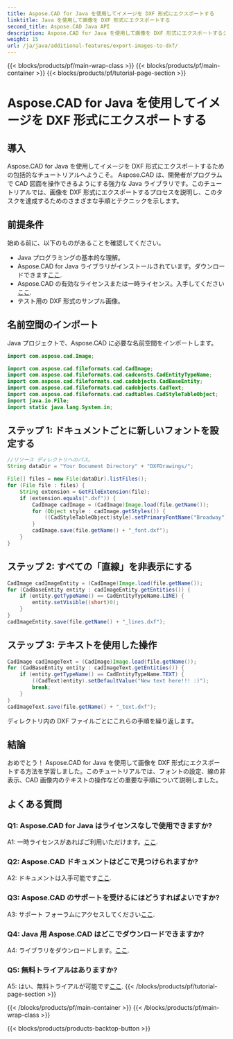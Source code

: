 ```yaml
---
title: Aspose.CAD for Java を使用してイメージを DXF 形式にエクスポートする
linktitle: Java を使用して画像を DXF 形式にエクスポートする
second_title: Aspose.CAD Java API
description: Aspose.CAD for Java を使用して画像を DXF 形式にエクスポートするシームレスなプロセスを確認してください。ステップバイステップガイド、よくある質問など。
weight: 15
url: /ja/java/additional-features/export-images-to-dxf/
---
```


{{< blocks/products/pf/main-wrap-class >}}
{{< blocks/products/pf/main-container >}}
{{< blocks/products/pf/tutorial-page-section >}}

# Aspose.CAD for Java を使用してイメージを DXF 形式にエクスポートする

## 導入

Aspose.CAD for Java を使用してイメージを DXF 形式にエクスポートするための包括的なチュートリアルへようこそ。 Aspose.CAD は、開発者がプログラムで CAD 図面を操作できるようにする強力な Java ライブラリです。このチュートリアルでは、画像を DXF 形式にエクスポートするプロセスを説明し、このタスクを達成するためのさまざまな手順とテクニックを示します。

## 前提条件

始める前に、以下のものがあることを確認してください。

- Java プログラミングの基本的な理解。
-  Aspose.CAD for Java ライブラリがインストールされています。ダウンロードできます[ここ](https://releases.aspose.com/cad/java/).
- Aspose.CAD の有効なライセンスまたは一時ライセンス。入手してください[ここ](https://purchase.aspose.com/temporary-license/).
- テスト用の DXF 形式のサンプル画像。

## 名前空間のインポート

Java プロジェクトで、Aspose.CAD に必要な名前空間をインポートします。

```java
import com.aspose.cad.Image;

import com.aspose.cad.fileformats.cad.CadImage;
import com.aspose.cad.fileformats.cad.cadconsts.CadEntityTypeName;
import com.aspose.cad.fileformats.cad.cadobjects.CadBaseEntity;
import com.aspose.cad.fileformats.cad.cadobjects.CadText;
import com.aspose.cad.fileformats.cad.cadtables.CadStyleTableObject;
import java.io.File;
import static java.lang.System.in;
```

## ステップ 1: ドキュメントごとに新しいフォントを設定する

```java
//リソース ディレクトリへのパス。
String dataDir = "Your Document Directory" + "DXFDrawings/";

File[] files = new File(dataDir).listFiles();
for (File file : files) {
    String extension = GetFileExtension(file);
    if (extension.equals(".dxf")) {
        CadImage cadImage = (CadImage)Image.load(file.getName());
        for (Object style : cadImage.getStyles()) {
            ((CadStyleTableObject)style).setPrimaryFontName("Broadway");
        }
        cadImage.save(file.getName() + "_font.dxf");
    }
}
```

## ステップ 2: すべての「直線」を非表示にする

```java
CadImage cadImageEntity = (CadImage)Image.load(file.getName());
for (CadBaseEntity entity : cadImageEntity.getEntities()) {
    if (entity.getTypeName() == CadEntityTypeName.LINE) {
        entity.setVisible((short)0);
    }
}
cadImageEntity.save(file.getName() + "_lines.dxf");
```

## ステップ 3: テキストを使用した操作

```java
CadImage cadImageText = (CadImage)Image.load(file.getName());
for (CadBaseEntity entity : cadImageText.getEntities()) {
    if (entity.getTypeName() == CadEntityTypeName.TEXT) {
        ((CadText)entity).setDefaultValue("New text here!!! :)");
        break;
    }
}
cadImageText.save(file.getName() + "_text.dxf");
```

ディレクトリ内の DXF ファイルごとにこれらの手順を繰り返します。

## 結論

おめでとう！ Aspose.CAD for Java を使用して画像を DXF 形式にエクスポートする方法を学習しました。このチュートリアルでは、フォントの設定、線の非表示、CAD 画像内のテキストの操作などの重要な手順について説明しました。

## よくある質問

### Q1: Aspose.CAD for Java はライセンスなしで使用できますか?

 A1: 一時ライセンスがあればご利用いただけます。[ここ](https://purchase.aspose.com/temporary-license/).

### Q2: Aspose.CAD ドキュメントはどこで見つけられますか?

 A2: ドキュメントは入手可能です[ここ](https://reference.aspose.com/cad/java/).

### Q3: Aspose.CAD のサポートを受けるにはどうすればよいですか?

 A3: サポート フォーラムにアクセスしてください[ここ](https://forum.aspose.com/c/cad/19).

### Q4: Java 用 Aspose.CAD はどこでダウンロードできますか?

 A4: ライブラリをダウンロードします。[ここ](https://releases.aspose.com/cad/java/).

### Q5: 無料トライアルはありますか?

 A5: はい、無料トライアルが可能です[ここ](https://releases.aspose.com/).
{{< /blocks/products/pf/tutorial-page-section >}}

{{< /blocks/products/pf/main-container >}}
{{< /blocks/products/pf/main-wrap-class >}}

{{< blocks/products/products-backtop-button >}}
